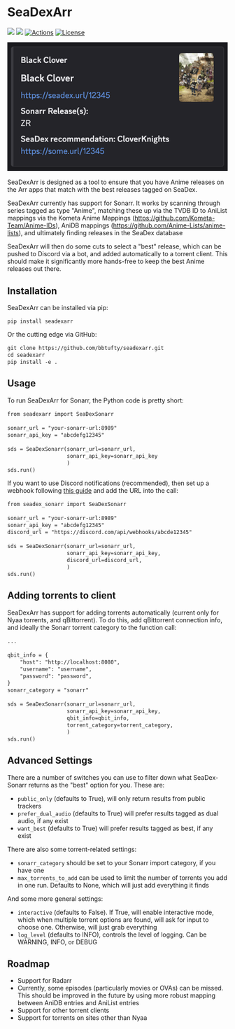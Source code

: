 # SeaDexArr

[![](https://img.shields.io/pypi/v/seadexarr.svg?label=PyPI&style=flat-square)](https://pypi.org/pypi/seadexarr/)
[![](https://img.shields.io/pypi/pyversions/seadexarr.svg?label=Python&color=yellow&style=flat-square)](https://pypi.org/pypi/seadexarr/)
[![Actions](https://img.shields.io/github/actions/workflow/status/bbtufty/seadexarr/build.yaml?branch=main&style=flat-square)](https://github.com/bbtufty/seadexarr/actions)
[![License](https://img.shields.io/badge/license-GNUv3-blue.svg?label=License&style=flat-square)](LICENSE)

![SeaDexArr](example_post.png)

SeaDexArr is designed as a tool to ensure that you have Anime releases on the Arr apps that match with the best 
releases tagged on SeaDex. 

SeaDexArr currently has support for Sonarr. It works by scanning through series tagged as type "Anime", matching these 
up via the TVDB ID to AniList mappings via the Kometa Anime Mappings (https://github.com/Kometa-Team/Anime-IDs), 
AniDB mappings (https://github.com/Anime-Lists/anime-lists), and ultimately finding releases in the SeaDex database 

SeaDexArr will then do some cuts to select a "best" release, which can be pushed to Discord via a bot, and added
automatically to a torrent client. This should make it significantly more hands-free to keep the best Anime releases 
out there.

## Installation

SeaDexArr can be installed via pip:

```
pip install seadexarr
```

Or the cutting edge via GitHub:

```
git clone https://github.com/bbtufty/seadexarr.git
cd seadexarr
pip install -e .
```

## Usage

To run SeaDexArr for Sonarr, the Python code is pretty short:

```
from seadexarr import SeaDexSonarr

sonarr_url = "your-sonarr-url:8989"
sonarr_api_key = "abcdefg12345"

sds = SeaDexSonarr(sonarr_url=sonarr_url, 
                   sonarr_api_key=sonarr_api_key
                   )
sds.run()
```

If you want to use Discord notifications (recommended), then set up a webhook following 
[this guide](https://support.discord.com/hc/en-us/articles/228383668-Intro-to-Webhooks) and add the URL into the call:

```
from seadex_sonarr import SeaDexSonarr

sonarr_url = "your-sonarr-url:8989"
sonarr_api_key = "abcdefg12345"
discord_url = "https://discord.com/api/webhooks/abcde12345"

sds = SeaDexSonarr(sonarr_url=sonarr_url, 
                   sonarr_api_key=sonarr_api_key,
                   discord_url=discord_url,
                   )
sds.run()
```

## Adding torrents to client

SeaDexArr has support for adding torrents automatically (current only for Nyaa torrents, and qBittorrent). To do
this, add qBittorrent connection info, and ideally the Sonarr torrent category to the function call:

```
...

qbit_info = {
    "host": "http://localhost:8080",
    "username": "username",
    "password": "password",
}
sonarr_category = "sonarr"

sds = SeaDexSonarr(sonarr_url=sonarr_url, 
                   sonarr_api_key=sonarr_api_key,
                   qbit_info=qbit_info,
                   torrent_category=torrent_category,
                   )
sds.run()
```

## Advanced Settings

There are a number of switches you can use to filter down what SeaDex-Sonarr returns as the "best" option for you. These 
are:

- `public_only` (defaults to True), will only return results from public trackers
- `prefer_dual_audio` (defaults to True) will prefer results tagged as dual audio, if any exist
- `want_best` (defaults to True) will prefer results tagged as best, if any exist

There are also some torrent-related settings:

- `sonarr_category` should be set to your Sonarr import category, if you have one
- `max_torrents_to_add` can be used to limit the number of torrents you add in one run. Defaults to None, which 
   will just add everything it finds

And some more general settings:

- `interactive` (defaults to False). If True, will enable interactive mode, which when multiple torrent options are
   found, will ask for input to choose one. Otherwise, will just grab everything
- `log_level` (defaults to INFO), controls the level of logging. Can be WARNING, INFO, or DEBUG

## Roadmap

- Support for Radarr
- Currently, some episodes (particularly movies or OVAs) can be missed. This should be improved in the future by using
  more robust mapping between AniDB entries and AniList entries
- Support for other torrent clients
- Support for torrents on sites other than Nyaa
